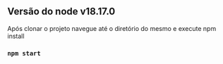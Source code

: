 ## Versão do node v18.17.0

Após clonar o projeto navegue até o diretório do mesmo e execute npm install

### `npm start`

